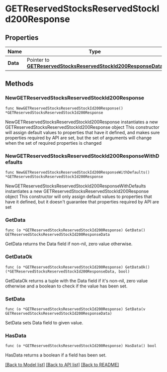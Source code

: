 # GETReservedStocksReservedStockId200Response

## Properties

Name | Type | Description | Notes
------------ | ------------- | ------------- | -------------
**Data** | Pointer to [**GETReservedStocksReservedStockId200ResponseData**](GETReservedStocksReservedStockId200ResponseData.md) |  | [optional] 

## Methods

### NewGETReservedStocksReservedStockId200Response

`func NewGETReservedStocksReservedStockId200Response() *GETReservedStocksReservedStockId200Response`

NewGETReservedStocksReservedStockId200Response instantiates a new GETReservedStocksReservedStockId200Response object
This constructor will assign default values to properties that have it defined,
and makes sure properties required by API are set, but the set of arguments
will change when the set of required properties is changed

### NewGETReservedStocksReservedStockId200ResponseWithDefaults

`func NewGETReservedStocksReservedStockId200ResponseWithDefaults() *GETReservedStocksReservedStockId200Response`

NewGETReservedStocksReservedStockId200ResponseWithDefaults instantiates a new GETReservedStocksReservedStockId200Response object
This constructor will only assign default values to properties that have it defined,
but it doesn't guarantee that properties required by API are set

### GetData

`func (o *GETReservedStocksReservedStockId200Response) GetData() GETReservedStocksReservedStockId200ResponseData`

GetData returns the Data field if non-nil, zero value otherwise.

### GetDataOk

`func (o *GETReservedStocksReservedStockId200Response) GetDataOk() (*GETReservedStocksReservedStockId200ResponseData, bool)`

GetDataOk returns a tuple with the Data field if it's non-nil, zero value otherwise
and a boolean to check if the value has been set.

### SetData

`func (o *GETReservedStocksReservedStockId200Response) SetData(v GETReservedStocksReservedStockId200ResponseData)`

SetData sets Data field to given value.

### HasData

`func (o *GETReservedStocksReservedStockId200Response) HasData() bool`

HasData returns a boolean if a field has been set.


[[Back to Model list]](../README.md#documentation-for-models) [[Back to API list]](../README.md#documentation-for-api-endpoints) [[Back to README]](../README.md)



